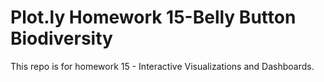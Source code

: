 # Plot.ly Homework 15-Belly Button Biodiversity
This repo is for homework 15 - Interactive Visualizations and Dashboards.
